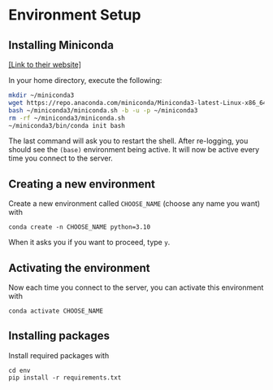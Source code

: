 # Environment Setup

## Installing Miniconda

[[Link to their website]](https://docs.conda.io/projects/miniconda/en/latest/)

In your home directory, execute the following:
```bash
mkdir ~/miniconda3
wget https://repo.anaconda.com/miniconda/Miniconda3-latest-Linux-x86_64.sh -O ~/miniconda3/miniconda.sh
bash ~/miniconda3/miniconda.sh -b -u -p ~/miniconda3
rm -rf ~/miniconda3/miniconda.sh
~/miniconda3/bin/conda init bash
```
The last command will ask you to restart the shell. After re-logging, you should see the `(base)` environment being active. It will now be active every time you connect to the server.

## Creating a new environment

Create a new environment called `CHOOSE_NAME` (choose any name you want) with
```{bash}
conda create -n CHOOSE_NAME python=3.10
```
When it asks you if you want to proceed, type `y`.

## Activating the environment

Now each time you connect to the server, you can activate this environment with
```{bash}
conda activate CHOOSE_NAME
```

## Installing packages

Install required packages with
```{bash}
cd env
pip install -r requirements.txt
```


